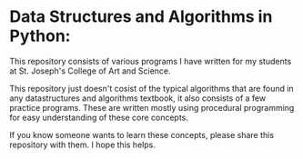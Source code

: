 # Data Structures and Algorithms in Python:

This repository consists of various programs I have written for my students at St. Joseph's College of Art and Science.

This repository just doesn't cosist of the typical algorithms that are found in any datastructures and algorithms textbook, it also consists of a few practice programs. These are written mostly using procedural programming for easy understanding of these core concepts.

If you know someone wants to learn these concepts, please share this repository with them. I hope this helps.
